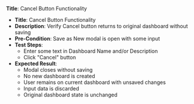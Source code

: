 **Title**: Cancel Button Functionality

* **Title**: Cancel Button Functionality
* **Description**: Verify Cancel button returns to original dashboard without saving
* **Pre-Condition**: Save as New modal is open with some input
* **Test Steps**:
  * Enter some text in Dashboard Name and/or Description
  * Click "Cancel" button
* **Expected Result**:
  * Modal closes without saving
  * No new dashboard is created
  * User remains on current dashboard with unsaved changes
  * Input data is discarded
  * Original dashboard state is unchanged